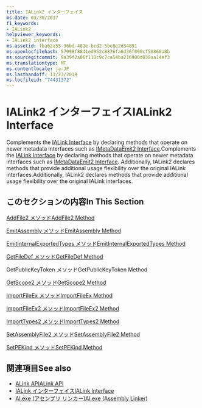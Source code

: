 ```yaml
---
title: IALink2 インターフェイス
ms.date: 03/30/2017
f1_keywords:
- IALink2
helpviewer_keywords:
- IALink2 interface
ms.assetid: fba62a55-36bd-401e-bcd2-5be8e2d34891
ms.openlocfilehash: 57998f8841ed952c8876fa6d36f090cf58866a8b
ms.sourcegitcommit: 9a39f2a06f110c9c7ca54ba216900d038aa14ef3
ms.translationtype: MT
ms.contentlocale: ja-JP
ms.lasthandoff: 11/23/2019
ms.locfileid: "74431372"
---
```

# <a name="ialink2-interface"></a><span data-ttu-id="b60f4-102">IALink2 インターフェイス</span><span class="sxs-lookup"><span data-stu-id="b60f4-102">IALink2 Interface</span></span>
<span data-ttu-id="b60f4-103">Complements the [IALink Interface](ialink-interface.md) by declaring methods that operate on newer metadata interfaces such as [IMetaDataEmit2 Interface](../metadata/imetadataemit2-interface.md).</span><span class="sxs-lookup"><span data-stu-id="b60f4-103">Complements the [IALink Interface](ialink-interface.md) by declaring methods that operate on newer metadata interfaces such as [IMetaDataEmit2 Interface](../metadata/imetadataemit2-interface.md).</span></span> <span data-ttu-id="b60f4-104">Additionally, IALink2 declares methods that provide additional usage flexibility over the original IALink interfaces.</span><span class="sxs-lookup"><span data-stu-id="b60f4-104">Additionally, IALink2 declares methods that provide additional usage flexibility over the original IALink interfaces.</span></span>  
  
## <a name="in-this-section"></a><span data-ttu-id="b60f4-105">このセクションの内容</span><span class="sxs-lookup"><span data-stu-id="b60f4-105">In This Section</span></span>  
 [<span data-ttu-id="b60f4-106">AddFile2 メソッド</span><span class="sxs-lookup"><span data-stu-id="b60f4-106">AddFile2 Method</span></span>](addfile2-method.md)  
  
 [<span data-ttu-id="b60f4-107">EmitAssembly メソッド</span><span class="sxs-lookup"><span data-stu-id="b60f4-107">EmitAssembly Method</span></span>](emitassembly-method.md)  
  
 [<span data-ttu-id="b60f4-108">EmitInternalExportedTypes メソッド</span><span class="sxs-lookup"><span data-stu-id="b60f4-108">EmitInternalExportedTypes Method</span></span>](emitinternalexportedtypes-method.md)  
  
 [<span data-ttu-id="b60f4-109">GetFileDef メソッド</span><span class="sxs-lookup"><span data-stu-id="b60f4-109">GetFileDef Method</span></span>](getfiledef-method.md)  
  
 <span data-ttu-id="b60f4-110">GetPublicKeyToken メソッド</span><span class="sxs-lookup"><span data-stu-id="b60f4-110">GetPublicKeyToken Method</span></span>  
  
 [<span data-ttu-id="b60f4-111">GetScope2 メソッド</span><span class="sxs-lookup"><span data-stu-id="b60f4-111">GetScope2 Method</span></span>](getscope2-method.md)  
  
 [<span data-ttu-id="b60f4-112">ImportFileEx メソッド</span><span class="sxs-lookup"><span data-stu-id="b60f4-112">ImportFileEx Method</span></span>](importfileex-method.md)  
  
 [<span data-ttu-id="b60f4-113">ImportFileEx2 メソッド</span><span class="sxs-lookup"><span data-stu-id="b60f4-113">ImportFileEx2 Method</span></span>](importfileex2-method.md)  
  
 [<span data-ttu-id="b60f4-114">ImportTypes2 メソッド</span><span class="sxs-lookup"><span data-stu-id="b60f4-114">ImportTypes2 Method</span></span>](importtypes2-method.md)  
  
 [<span data-ttu-id="b60f4-115">SetAssemblyFile2 メソッド</span><span class="sxs-lookup"><span data-stu-id="b60f4-115">SetAssemblyFile2 Method</span></span>](setassemblyfile2-method.md)  
  
 [<span data-ttu-id="b60f4-116">SetPEKind メソッド</span><span class="sxs-lookup"><span data-stu-id="b60f4-116">SetPEKind Method</span></span>](setpekind-method.md)  
  
## <a name="see-also"></a><span data-ttu-id="b60f4-117">関連項目</span><span class="sxs-lookup"><span data-stu-id="b60f4-117">See also</span></span>

- [<span data-ttu-id="b60f4-118">ALink API</span><span class="sxs-lookup"><span data-stu-id="b60f4-118">ALink API</span></span>](index.md)
- [<span data-ttu-id="b60f4-119">IALink インターフェイス</span><span class="sxs-lookup"><span data-stu-id="b60f4-119">IALink Interface</span></span>](ialink-interface.md)
- [<span data-ttu-id="b60f4-120">Al.exe (アセンブリ リンカー)</span><span class="sxs-lookup"><span data-stu-id="b60f4-120">Al.exe (Assembly Linker)</span></span>](../../tools/al-exe-assembly-linker.md)
